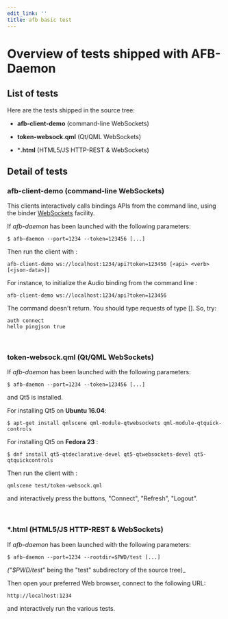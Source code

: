 ```yaml
---
edit_link: ''
title: afb basic test
---
```


<!-- WARNING: This file is generated by fetch_docs.js using site/_tocs/bindings/fetched_files.yml -->


Overview of tests shipped with AFB-Daemon
=========================================

List of tests
-------------

Here are the tests shipped in the source tree:

* **afb-client-demo** (command-line WebSockets)

* **token-websock.qml** (Qt/QML WebSockets)

* ***.html** (HTML5/JS HTTP-REST & WebSockets)


Detail of tests
---------------

### afb-client-demo (command-line WebSockets)

This clients interactively calls bindings APIs from the command line, using the binder
[WebSockets](https://en.wikipedia.org/wiki/WebSocket) facility.

If _afb-daemon_ has been launched with the following parameters:


    $ afb-daemon --port=1234 --token=123456 [...]


Then run the client with :

    afb-client-demo ws://localhost:1234/api?token=123456 [<api> <verb> [<json-data>]]

For instance, to initialize the Audio binding from the command line :

    afb-client-demo ws://localhost:1234/api?token=123456

The command doesn't return. You should type requests of type <api> <verb> [<json-data>].
So, try:

    auth connect
    hello pingjson true

<br />



### token-websock.qml (Qt/QML WebSockets)

If _afb-daemon_ has been launched with the following parameters:

    $ afb-daemon --port=1234 --token=123456 [...]

and Qt5 is installed.

For installing Qt5 on **Ubuntu 16.04**:

    $ apt-get install qmlscene qml-module-qtwebsockets qml-module-qtquick-controls

For installing Qt5 on **Fedora 23** :

    $ dnf install qt5-qtdeclarative-devel qt5-qtwebsockets-devel qt5-qtquickcontrols


Then run the client with :

    qmlscene test/token-websock.qml

and interactively press the buttons, "Connect", "Refresh", "Logout".

<br />


### *.html (HTML5/JS HTTP-REST & WebSockets)

If _afb-daemon_ has been launched with the following parameters:

    $ afb-daemon --port=1234 --rootdir=$PWD/test [...]

_("$PWD/test_" being the "test" subdirectory of the source tree)_


Then open your preferred Web browser, connect to the following URL:

    http://localhost:1234

and interactively run the various tests.

